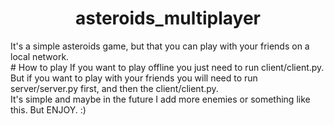 <h1 align=center>asteroids_multiplayer</h1>
It's a simple asteroids game, but that you can play with your friends on a local network.<br/>
# How to play
If you want to play offline you just need to run client/client.py. But if you want to play with your friends you will need to run server/server.py first, and then the client/client.py.<br/>
It's simple and maybe in the future I add more enemies or something like this. But ENJOY. :)
